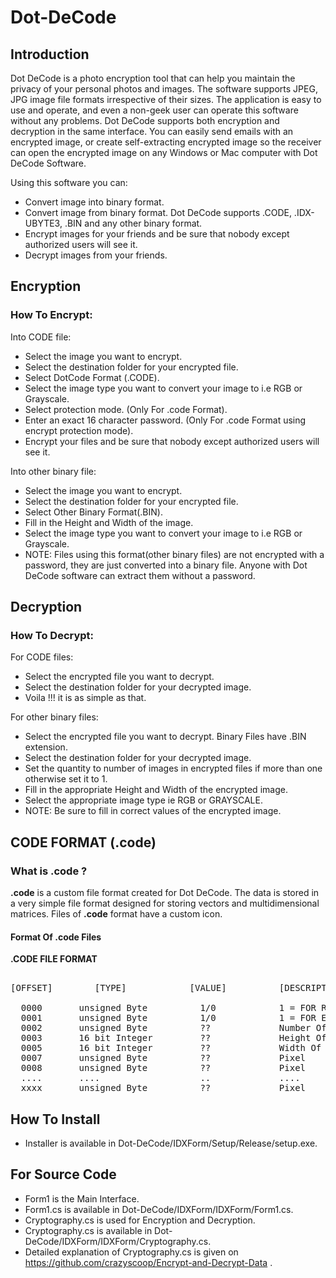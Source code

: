 # Dot-DeCode

## Introduction
Dot DeCode is a photo encryption tool that can help you maintain the privacy of your personal photos and images. The software supports JPEG, JPG image file formats irrespective of their sizes. The application is easy to use and operate, and even a non-geek user can operate this software without any problems. Dot DeCode supports both encryption and decryption in the same interface. You can easily send emails with an encrypted image, or create self-extracting encrypted image so the receiver can open the encrypted image on any Windows or Mac computer with Dot DeCode Software.

Using this software you can:
- Convert image into binary format.
- Convert image from binary format. Dot DeCode supports .CODE, .IDX-UBYTE3, .BIN and any other binary format. 
- Encrypt images for your friends and be sure that nobody except authorized users will see it.
- Decrypt images from your friends.


## Encryption
### How To Encrypt:

Into CODE file:
- Select the image you want to encrypt.
- Select the destination folder for your encrypted file.
- Select DotCode Format (.CODE).
- Select the image type you want to convert your image to i.e RGB or Grayscale.
- Select protection mode. (Only For .code Format).
-  Enter an exact 16 character password. (Only For .code Format using encrypt protection mode).
- Encrypt your files and be sure that nobody except authorized users will see it.

Into other binary file:
- Select the image you want to encrypt.
- Select the destination folder for your encrypted file.
- Select Other Binary Format(.BIN).
- Fill in the Height and Width of the image.
- Select the image type you want to convert your image to i.e RGB or Grayscale.
- NOTE: Files using this format(other binary files) are not encrypted with a password, they are just converted into a binary file. Anyone with Dot DeCode software can extract them without a password.


## Decryption
### How To Decrypt:

For CODE files:
- Select the encrypted file you want to decrypt.
- Select the destination folder for your decrypted image.
- Voila !!! it is as simple as that.

For other binary files:
- Select the encrypted file you want to decrypt. Binary Files have .BIN extension.
- Select the destination folder for your decrypted image.
- Set the quantity to number of images in encrypted files if more than one otherwise set it to 1.
- Fill in the appropriate Height and Width of the encrypted image.
- Select the appropriate image type ie RGB or GRAYSCALE.
- NOTE: Be sure to fill in correct values of the encrypted image.



## CODE FORMAT (.code)

### What is **.code** ?

**.code** is a custom file format created for Dot DeCode. The data is stored in a very simple file format designed for storing vectors and multidimensional matrices. Files of **.code** format have a custom icon.

#### Format Of **.code** Files
**.CODE FILE FORMAT**
<pre>                 
[OFFSET]        [TYPE]            [VALUE]          [DESCRIPTION]
                  
  0000       unsigned Byte          1/0            1 = FOR RGB; 0 = FOR GRAYSCALE;  (IMAGE TYPE) 
  0001       unsigned Byte          1/0            1 = FOR ENCRYPTION; 0 = FOR NORMAL; (PROTECTION MODE)          
  0002       unsigned Byte          ??             Number Of Images;  (Default 1)
  0003       16 bit Integer         ??             Height Of Encoded Image;
  0005       16 bit Integer         ??             Width Of Encoded Image;
  0007       unsigned Byte          ??             Pixel
  0008       unsigned Byte          ??             Pixel
  ....       ....                   ..             ....
  xxxx       unsigned Byte          ??             Pixel
</pre>               


## How To Install
- Installer is available in Dot-DeCode/IDXForm/Setup/Release/setup.exe.

## For Source Code
- Form1 is the Main Interface.
- Form1.cs is available in Dot-DeCode/IDXForm/IDXForm/Form1.cs.
- Cryptography.cs is used for Encryption and Decryption.
- Cryptography.cs is available in Dot-DeCode/IDXForm/IDXForm/Cryptography.cs.
- Detailed explanation of Cryptography.cs is given on https://github.com/crazyscoop/Encrypt-and-Decrypt-Data .



